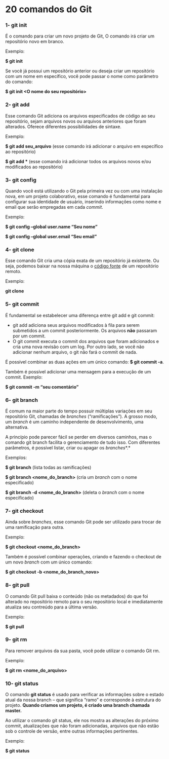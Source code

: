 # 20 comandos do Git

### 1- git init

É o comando para criar um novo projeto de Git, O comando irá criar um repositório novo em branco.

Exemplo:

**$ git init**

Se você já possui um repositório anterior ou deseja criar um repositório com um nome em específico, você pode passar o nome como parâmetro do comando:

**$ git init <O nome do seu repositório>**



### 2- git add

Esse comando Git adiciona os arquivos especificados de código ao seu repositório, sejam arquivos novos ou arquivos anteriores que foram alterados. Oferece diferentes possibilidades de sintaxe.

Exemplo:

**$ git add seu_arquivo** (esse comando irá adicionar o arquivo em específico ao repositório)

**$ git add \*** (esse comando irá adicionar todos os arquivos novos e/ou modificados ao repositório)



### 3- git config

Quando você está utilizando o Git pela primeira vez ou com uma instalação nova, em um projeto colaborativo, esse comando é fundamental para configurar sua identidade de usuário, inserindo informações como nome e email que serão empregadas em cada *commit*.

Exemplo:

**$ git config –global user.name “Seu nome”**

**$ git config –global user.email “Seu email”**



### 4- git clone

Esse comando Git cria uma cópia exata de um repositório já existente. Ou seja, podemos baixar na nossa máquina o [código fonte](https://blog.betrybe.com/tecnologia/codigo-fonte/) de um repositório remoto.

Exemplo:

**git clone <URL do seu projeto>**



### 5- git commit

É fundamental se estabelecer uma diferença entre git add e git commit:

- git add adiciona seus arquivos modificados à fila para serem submetidos a um commit posteriormente. Os arquivos **não** passaram por um commit.
- O git commit executa o commit dos arquivos que foram adicionados e cria uma nova revisão com um log. Por outro lado, se você não adicionar nenhum arquivo, o git não fará o commit de nada.

É possível combinar as duas ações em um único comando: **$ git commit -a**.

Também é possível adicionar uma mensagem para a execução de um commit. Exemplo:

**$ git commit -m “seu comentário”**



### 6- git branch

É comum na maior parte do tempo possuir múltiplas variações em seu repositório Git, chamadas de *branches* (“ramificações”). A grosso modo, um *branch* é um caminho independente de desenvolvimento, uma alternativa.

A princípio pode parecer fácil se perder em diversos caminhos, mas o comando git branch facilita o gerenciamento de tudo isso. Com diferentes parâmetros, é possível listar, criar ou apagar os *branches**.*

Exemplos:

**$ git branch** (lista todas as ramificações)

**$ git branch <nome_do_branch>** (cria um *branch* com o nome especificado)

**$ git branch -d <nome_do_branch>** (deleta o *branch* com o nome especificado)



### 7- git checkout

Ainda sobre *branches*, esse comando Git pode ser utilizado para trocar de uma ramificação para outra.

Exemplo:

**$ git checkout <nome_do_branch>**

Também é possível combinar operações, criando e fazendo o checkout de um novo *branch* com um único comando:

**$ git checkout -b <nome_do_branch_novo>**



### 8- git pull

O comando Git pull baixa o conteúdo (não os metadados) do que foi alterado no repositório remoto para o seu repositório local e imediatamente atualiza seu contreúdo para a última versão.

Exemplo:

**$ git pull <URL>**



### 9- git rm

Para remover arquivos da sua pasta, você pode utilizar o comando Git rm.

Exemplo:

**$ git rm <nome_do_arquivo>**



### 10- git status

O comando **git status** é usado para verificar as informações sobre o estado atual da nossa branch – que significa “ramo” e corresponde à estrutura do projeto. **Quando criamos um projeto, é criado uma branch chamada master.**

Ao utilizar o comando git status, ele nos mostra as alterações do próximo commit, atualizações que não foram adicionadas, arquivos que não estão sob o controle de versão, entre outras informações pertinentes. 

Exemplo:

**$ git status**

